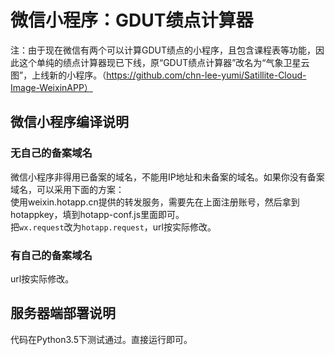# 微信小程序：GDUT绩点计算器
注：由于现在微信有两个可以计算GDUT绩点的小程序，且包含课程表等功能，因此这个单纯的绩点计算器现已下线，原“GDUT绩点计算器”改名为“气象卫星云图”，上线新的小程序。（https://github.com/chn-lee-yumi/Satillite-Cloud-Image-WeixinAPP）
## 微信小程序编译说明
### 无自己的备案域名
微信小程序非得用已备案的域名，不能用IP地址和未备案的域名。如果你没有备案域名，可以采用下面的方案：  
使用weixin.hotapp.cn提供的转发服务，需要先在上面注册账号，然后拿到hotappkey，填到hotapp-conf.js里面即可。  
把`wx.request`改为`hotapp.request`，url按实际修改。  
### 有自己的备案域名
url按实际修改。
## 服务器端部署说明
代码在Python3.5下测试通过。直接运行即可。
